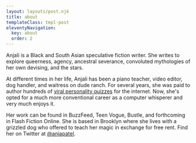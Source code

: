 ```yaml
---
layout: layouts/post.njk
title: about
templateClass: tmpl-post
eleventyNavigation:
  key: about
  order: 2
---
```


Anjali is a Black and South Asian speculative fiction writer. She writes to explore queerness, agency, ancestral severance, convoluted mythologies of her own devising, and the stars.

At different times in her life, Anjali has been a piano teacher, video editor, dog handler, and waitress on dude ranch. For several years, she was paid to author hundreds of [viral personality quizzes](https://www.buzzfeed.com/anjalipatel) for the internet. Now, she's opted for a much more conventional career as a computer whisperer and very much enjoys it.

Her work can be found in BuzzFeed, Teen Vogue, Bustle, and forthcoming in Flash Fiction Online. She is based in Brooklyn where she lives with a grizzled dog who offered to teach her magic in exchange for free rent. Find her on Twitter at [@anjapatel](https://twitter.com/anjapatel).
